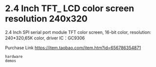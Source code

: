 # 2.4 Inch TFT_ LCD color screen resolution 240x320

2.4 Inch SPI serial port module TFT color screen, 16-bit color, resolution: 240*320,65K color, driver IC：GC9306

Purchase Link https://item.taobao.com/item.htm?id=656786354871

```{toctree}
hardware
demos
```
